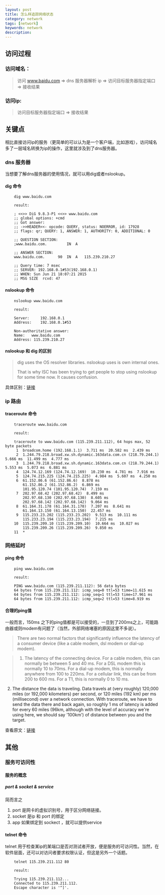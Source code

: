 ```yaml
---
layout: post                                   
title: 怎么样追踪网络状态
category: network                                 
tags: [network]
keywords: network
description:  
---
```


## 访问过程

### 访问域名：

> 访问 www.baidu.com => dns 服务器解析 ip => 访问目标服务器指定端口 => 接收结果

### 访问ip:

> 访问目标服务器指定端口 => 接收结果

## 关键点

相比直接访问ip的服务（更简单的可以认为是一个客户端，比如游戏），访问域名多了一层域名转换为ip的操作，这里就涉及到了dns服务器。

### dns 服务器

当想要了解dns服务器的使用情况，就可以用dig或者nslookup。

#### dig 命令	

		dig www.baidu.com
		
		result:
		
		; <<>> DiG 9.8.3-P1 <<>> www.baidu.com
		;; global options: +cmd
		;; Got answer:
		;; ->>HEADER<<- opcode: QUERY, status: NOERROR, id: 17928
		;; flags: qr; QUERY: 1, ANSWER: 1, AUTHORITY: 0, ADDITIONAL: 0

		;; QUESTION SECTION:
		;www.baidu.com.			IN	A

		;; ANSWER SECTION:
		www.baidu.com.		90	IN	A	115.239.210.27

		;; Query time: 7 msec
		;; SERVER: 192.168.0.1#53(192.168.0.1)
		;; WHEN: Sun Jun 21 18:07:21 2015
		;; MSG SIZE  rcvd: 47

#### nslookup 命令

		nslookup www.baidu.com

		result:
		
		Server:		192.168.0.1
		Address:	192.168.0.1#53

		Non-authoritative answer:
		Name:	www.baidu.com
		Address: 115.239.210.27

#### nslookup 和 dig 的区别

> dig uses the OS resolver libraries. nslookup uses is own internal ones.
>
> That is why ISC has been trying to get people to stop using nslookup for some time now. It causes confusion.

具体区别：[链接](http://unix.stackexchange.com/questions/93808/dig-vs-nslookup)


### ip 路由

#### traceroute 命令

		traceroute www.baidu.com
		
		result:

		traceroute to www.baidu.com (115.239.211.112), 64 hops max, 52 byte packets
		 1  broadcom.home (192.168.1.1)  3.711 ms  20.582 ms  2.439 ms
		 2  1.244.79.218.broad.xw.sh.dynamic.163data.com.cn (218.79.244.1)  5.666 ms  11.499 ms  4.777 ms
		 3  1.244.79.218.broad.xw.sh.dynamic.163data.com.cn (218.79.244.1)  5.553 ms  5.073 ms  6.881 ms
		 4  124.74.12.169 (124.74.12.169)  10.230 ms  4.781 ms  7.916 ms
		 5  124.74.215.225 (124.74.215.225)  4.984 ms  5.607 ms  4.250 ms
		 6  61.152.86.6 (61.152.86.6)  8.878 ms
		    61.152.86.2 (61.152.86.2)  6.869 ms
		    101.95.120.74 (101.95.120.74)  7.159 ms
		 7  202.97.68.42 (202.97.68.42)  8.499 ms
		    202.97.68.130 (202.97.68.130)  8.605 ms
		    202.97.68.142 (202.97.68.142)  9.064 ms
		 8  61.164.31.178 (61.164.31.178)  7.207 ms  8.641 ms
		    61.164.13.150 (61.164.13.150)  22.457 ms
		 9  115.233.23.202 (115.233.23.202)  9.513 ms  10.111 ms
		    115.233.23.194 (115.233.23.194)  7.215 ms
		10  115.239.209.10 (115.239.209.10)  10.664 ms  10.027 ms
		    115.239.209.26 (115.239.209.26)  9.850 ms
		11  *


### 网络延时

#### ping 命令

		ping www.baidu.com

		result:
		
		PING www.baidu.com (115.239.211.112): 56 data bytes
		64 bytes from 115.239.211.112: icmp_seq=0 ttl=53 time=11.615 ms
		64 bytes from 115.239.211.112: icmp_seq=1 ttl=53 time=17.961 ms
		64 bytes from 115.239.211.112: icmp_seq=2 ttl=53 time=8.919 ms

#### 合理的ping值

一般而言，150ms 之下的ping值都是可以接受的，一旦到了200ms之上，可能路由器或则modem有问题了（当然，外部网络堵塞的原因这里不多说）。

> There are two normal factors that significantly influence the latency of a consumer device (like a cable modem, dsl modem or dial-up modem).

> 1. The latency of the connecting device. For a cable modem, this can normally be between 5 and 40 ms. For a DSL modem this is normally 10 to 70ms. For a dial-up modem, this is normally anywhere from 100 to 220ms. For a cellular link, this can be from 200 to 600 ms. For a T1, this is normally 0 to 10 ms.
2. The distance the data is traveling. Data travels at (very roughly) 120,000 miles (or 192,000 kilometers) per second, or 120 miles (192 km) per ms (millisecond) over a network connection. With traceroute, we have to send the data there and back again, so roughly 1 ms of latency is added for every 60 miles (96km, although with the level of accuracy we're using here, we should say '100km') of distance between you and the target.

查看原文：[链接](https://www.pingman.com/kb/42)

## 其他

### 服务可访问性

#### 服务的概念

##### port & socket & service

简而言之

1. port 是网卡的虚拟识别号，用于区分网络链接。
2. socket 是ip 和 port 的绑定
3. app 如果绑定到 sockect ，就可以提供service

#### telnet 命令

telnet 用于检查某ip的某端口是否对测试者开放，便是服务的可访问性。当然，在软件层面，还可以对访问者要求权限认证，但这是另外一个话题。

		telnet 115.239.211.112 80
		
		result:
		
		Trying 115.239.211.112...
		Connected to 115.239.211.112.
		Escape character is '^]'.
		


